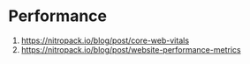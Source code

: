 # Performance

1. https://nitropack.io/blog/post/core-web-vitals
2. https://nitropack.io/blog/post/website-performance-metrics
